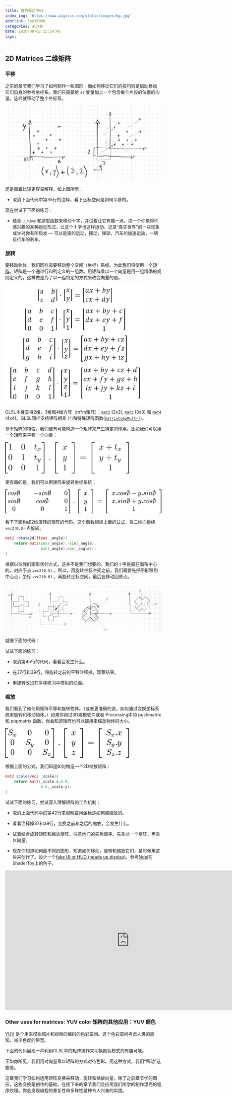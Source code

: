 ```yaml
---
title: 着色器之书08
index_img: 'https://www.aigisss.com/static/images/bg.jpg'
abbrlink: 3be16090
categories: 未分类
date: 2020-09-02 13:14:46
tags:
---
```


## 2D Matrices 二维矩阵

<canvas id="custom" class="canvas" data-fragment-url="matrix.frag"  width="700px" height="200px"></canvas>

### 平移

之前的章节我们学习了如何制作一些图形 - 而如何移动它们的技巧则是借助移动它们自身的参考坐标系。我们只需要给 ```st``` 变量加上一个包含每个片段的位置的向量。这样就移动了整个坐标系。

![](%E7%9D%80%E8%89%B2%E5%99%A8%E4%B9%8B%E4%B9%A608/translate-1599051067561.jpg)

还是画着比较更容易解释，如上图所示：

* 取消下面代码中第35行的注释，看下坐标空间是如何平移的。

<div class="codeAndCanvas" data="cross-translate.frag"></div>

现在尝试下下面的练习：

* 结合 ```u_time``` 和造型函数来移动十字，并试着让它有趣一点。找一个你觉得你感兴趣的某种运动形式，让这个十字也这样运动。记录“真实世界”的一些现象或许对你有所启发 — 可以是波的运动，摆动，弹球，汽车的加速运动，一辆自行车的刹车。


### 旋转

要移动物体，我们同样需要移动整个空间（坐标）系统。为此我们将使用一个[矩阵](http://en.wikipedia.org/wiki/Matrix_%28mathematics%29)。矩阵是一个通过行和列定义的一组数。用矩阵乘以一个向量是用一组精确的规则定义的，这样做是为了以一组特定的方式来改变向量的值。

[![Wikipedia entry for Matrix](%E7%9D%80%E8%89%B2%E5%99%A8%E4%B9%8B%E4%B9%A608/matrixes.png)](https://en.wikipedia.org/wiki/Matrix)

GLSL本身支持2维，3维和4维方阵（m*m矩阵）：[```mat2```](../glossary/?search=mat2) (2x2), [```mat3```](../glossary/?search=mat3) (3x3) 和 [```mat4```](../glossary/?search=mat4) (4x4)。GLSL同样支持矩阵相乘 (```*```)和特殊矩阵函数([```matrixCompMult()```](../glossary/?search=matrixCompMult))。

基于矩阵的特性，我们便有可能构造一个矩阵来产生特定的作用。比如我们可以用一个矩阵来平移一个向量：

![](%E7%9D%80%E8%89%B2%E5%99%A8%E4%B9%8B%E4%B9%A608/3dtransmat-1599051112644.png)

更有趣的是，我们可以用矩阵来旋转坐标系统：

![](%E7%9D%80%E8%89%B2%E5%99%A8%E4%B9%8B%E4%B9%A608/rotmat-1599051114875.png)

看下下面构成2维旋转的矩阵的代码。这个函数根据上面的[公式](http://en.wikipedia.org/wiki/Rotation_matrix)，将二维向量绕 ```vec2(0.0)``` 点旋转。

```glsl
mat2 rotate2d(float _angle){
    return mat2(cos(_angle),-sin(_angle),
                sin(_angle),cos(_angle));
}
```

根据以往我们画形状的方式，这并不是我们想要的。我们的十字是画在画布中心的，对应于点 ```vec2(0.5)``` 。所以，再旋转坐标空间之前，我们需要先把图形移到中心点，坐标 ```vec2(0.0)``` ，再旋转坐标空间，最后在移动回原点。

![](%E7%9D%80%E8%89%B2%E5%99%A8%E4%B9%8B%E4%B9%A608/rotate-1599051119075.jpg)

就像下面的代码：

<div class="codeAndCanvas" data="cross-rotate.frag"></div>

试试下面的练习：

* 取消第45行的代码，看看会发生什么。

* 在37行和39行，将旋转之前的平移注释掉，观察结果。

* 用旋转改进在平移练习中模拟的动画。

### 缩放

我们看到了如何用矩阵平移和旋转物体。（或者更准确的说，如何通过变换坐标系统来旋转和移动物体。）如果你用过3D建模软件或者 Processing中的 pushmatrix 和 popmatrix 函数，你会知道矩阵也可以被用来缩放物体的大小。

![](%E7%9D%80%E8%89%B2%E5%99%A8%E4%B9%8B%E4%B9%A608/scale-1599051122829.png)

根据上面的公式，我们知道如何构造一个2D缩放矩阵：

```glsl
mat2 scale(vec2 _scale){
    return mat2(_scale.x,0.0,
                0.0,_scale.y);
}
```

<div class="codeAndCanvas" data="cross-scale.frag"></div>


试试下面的练习，尝试深入理解矩阵的工作机制：

* 取消上面代码中的第42行来观察空间坐标是如何被缩放的。

* 看看注释掉37和39行，变换之前和之后的缩放，会发生什么。

* 试着结合旋转矩阵和缩放矩阵。注意他们的先后顺序。先乘以一个矩阵，再乘以向量。

* 现在你知道如何画不同的图形，知道如何移动，旋转和缩放它们，是时候用这些来创作了。设计一个[fake UI or HUD (heads up display)](https://www.pinterest.com/patriciogonzv/huds/)。参考[Ndel](https://www.shadertoy.com/user/ndel)在ShaderToy上的例子。

<iframe width="800" height="450" frameborder="0" src="https://www.shadertoy.com/embed/4s2SRt?gui=true&t=10&paused=true" allowfullscreen></iframe>

### Other uses for matrices: YUV color 矩阵的其他应用：YUV 颜色


[YUV](http://en.wikipedia.org/wiki/YUV) 是个用来模拟照片和视频的编码的色彩空间。这个色彩空间考虑人类的感知，减少色度的带宽。

下面的代码展现一种利用GLSL中的矩阵操作来切换颜色模式的有趣可能。

<div class="codeAndCanvas" data="yuv.frag"></div>


正如你所见，我们用对向量乘以矩阵的方式对待色彩。用这种方式，我们“移动”这些值。

这章我们学习如何运用矩阵变换来移动，旋转和缩放向量。除了之前章节学的图形，这些变换是创作的基础。在接下来的章节我们会应用我们所学的制作漂亮的程序纹理。你会发现编程的重复性和多样性是种令人兴奋的实践。